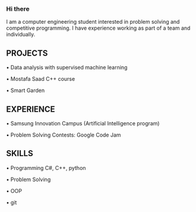 ### Hi there

I am a computer engineering student interested in 
problem solving and competitive programming. 
I have experience working as part of a team and 
individually.

## PROJECTS
• Data analysis with supervised machine learning

• Mostafa Saad C++ course

• Smart Garden

## EXPERIENCE
• Samsung Innovation Campus (Artificial 
Intelligence program)

• Problem Solving Contests: Google Code Jam

## SKILLS
• Programming C#, C++, python

• Problem Solving

• OOP

• git

<!--
**SaadMu7ammad/SaadMu7ammad** is a ✨ _special_ ✨ repository because its `README.md` (this file) appears on your GitHub profile.

Here are some ideas to get you started:

- 🔭 I’m currently working on ...
- 🌱 I’m currently learning ...
- 👯 I’m looking to collaborate on ...
- 🤔 I’m looking for help with ...
- 💬 Ask me about ...
- 📫 How to reach me: ...
- 😄 Pronouns: ...
- ⚡ Fun fact: ...
-->
